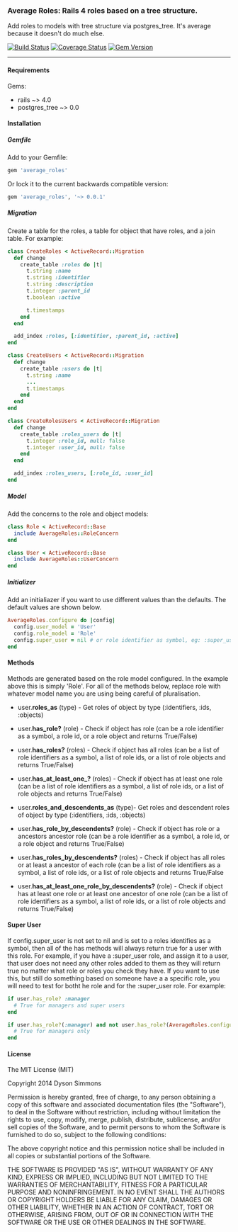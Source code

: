 ### Average Roles: Rails 4 roles based on a tree structure.

Add roles to models with tree structure via postgres_tree. It's average because it doesn't do much else.

[![Build Status](https://travis-ci.org/dyson/average_roles.svg?branch=master)](https://travis-ci.org/dyson/average_roles) [![Coverage Status](https://img.shields.io/coveralls/dyson/average_roles.svg)](https://coveralls.io/r/dyson/average_roles?branch=master) [![Gem Version](https://badge.fury.io/rb/average_roles.svg)](http://badge.fury.io/rb/average_roles)

----

#### Requirements

Gems:
* rails ~> 4.0
* postgres_tree ~> 0.0

#### Installation

##### Gemfile

Add to your Gemfile:

```ruby
gem 'average_roles'
```

Or lock it to the current backwards compatible version:

```ruby
gem 'average_roles', '~> 0.0.1'
```

##### Migration

Create a table for the roles, a table for object that have roles, and a join table. For example:

```ruby
class CreateRoles < ActiveRecord::Migration
  def change
    create_table :roles do |t|
      t.string :name
      t.string :identifier
      t.string :description
      t.integer :parent_id
      t.boolean :active

      t.timestamps
    end
  end

  add_index :roles, [:identifier, :parent_id, :active]
end
```
```ruby
class CreateUsers < ActiveRecord::Migration
  def change
    create_table :users do |t|
      t.string :name
      ...
      t.timestamps
    end
  end
end
```
```ruby
class CreateRolesUsers < ActiveRecord::Migration
  def change
    create_table :roles_users do |t|
      t.integer :role_id, null: false
      t.integer :user_id, null: false
    end
  end

  add_index :roles_users, [:role_id, :user_id]
end
```

##### Model

Add the concerns to the role and object models:

```ruby
class Role < ActiveRecord::Base
  include AverageRoles::RoleConcern
end
```
```ruby
class User < ActiveRecord::Base
  include AverageRoles::UserConcern
end
```

##### Initializer

Add an initialiazer if you want to use different values than the defaults. The default values are shown below.

```ruby
AverageRoles.configure do |config|
  config.user_model = 'User'
  config.role_model = 'Role'
  config.super_user = nil # or role identifier as symbol, eg: :super_user
end
```

#### Methods

Methods are generated based on the role model configured. In the example above this is simply 'Role'. For all of the methods below, replace role with whatever model name you are using being careful of pluralisation.

* user.**roles_as** (type) - Get roles of object by type (:identifiers, :ids, :objects)
* user.**has_role?** (role) - Check if object has role (can be a role identifier as a symbol, a role id, or a role object and returns True/False)
* user.**has_roles?** (roles) - Check if object has all roles (can be a list of role identifiers as a symbol, a list of role ids, or a list of role objects and returns True/False)
* user.**has_at_least_one_?** (roles) - Check if object has at least one role (can be a list of role identifiers as a symbol, a list of role ids, or a list of role objects and returns True/False)

* user.**roles_and_descendents_as** (type)- Get roles and descendent roles of object by type (:identifiers, :ids, :objects)
* user.**has_role_by_descendents?** (role) - Check if object has role or a ancestors ancestor role (can be a role identifier as a symbol, a role id, or a role object and returns True/False)
* user.**has_roles_by_descendents?** (roles) - Check if object has all roles or at least a ancestor of each role (can be a list of role identifiers as a symbol, a list of role ids, or a list of role objects and returns True/False
* user.**has_at_least_one_role_by_descendents?** (role) - Check if object has at least one role or at least one ancestor of one role (can be a list of role identifiers as a symbol, a list of role ids, or a list of role objects and returns True/False)

#### Super User

If config.super_user is not set to nil and is set to a roles identifies as a symbol, then all of the has methods will always return true for a user with this role. For example, if you have a :super_user role, and assign it to a user, that user does not need any other roles added to them as they will return true no matter what role or roles you check they have. If you want to use this, but still do something based on someone have a a specific role, you will need to test for botht he role and for the :super_user role. For example:

```ruby
if user.has_role? :manager
  # True for managers and super users
end

if user.has_role?(:manager) and not user.has_role?(AverageRoles.configuration.super_user)
  # True for managers only
end
```

#### License

The MIT License (MIT)

Copyright 2014 Dyson Simmons

Permission is hereby granted, free of charge, to any person obtaining
a copy of this software and associated documentation files (the
"Software"), to deal in the Software without restriction, including
without limitation the rights to use, copy, modify, merge, publish,
distribute, sublicense, and/or sell copies of the Software, and to
permit persons to whom the Software is furnished to do so, subject to
the following conditions:

The above copyright notice and this permission notice shall be
included in all copies or substantial portions of the Software.

THE SOFTWARE IS PROVIDED "AS IS", WITHOUT WARRANTY OF ANY KIND,
EXPRESS OR IMPLIED, INCLUDING BUT NOT LIMITED TO THE WARRANTIES OF
MERCHANTABILITY, FITNESS FOR A PARTICULAR PURPOSE AND
NONINFRINGEMENT. IN NO EVENT SHALL THE AUTHORS OR COPYRIGHT HOLDERS BE
LIABLE FOR ANY CLAIM, DAMAGES OR OTHER LIABILITY, WHETHER IN AN ACTION
OF CONTRACT, TORT OR OTHERWISE, ARISING FROM, OUT OF OR IN CONNECTION
WITH THE SOFTWARE OR THE USE OR OTHER DEALINGS IN THE SOFTWARE.
